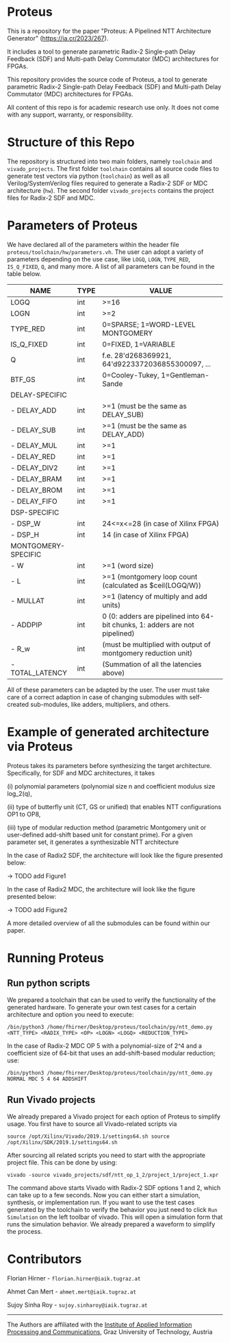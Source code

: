 # Proteus

This is a repository for the paper "Proteus: A Pipelined NTT Architecture Generator" (https://ia.cr/2023/267). 

It includes a tool to generate parametric Radix-2 Single-path Delay Feedback (SDF) and Multi-path Delay Commutator (MDC) architectures for FPGAs.

This repository provides the source code of Proteus, a tool to generate parametric Radix-2 Single-path Delay Feedback (SDF) and Multi-path Delay Commutator (MDC) architectures for FPGAs.

All content of this repo is for academic research use only. It does not come with any support, warranty, or responsibility.

# Structure of this Repo

The repository is structured into two main folders, namely `toolchain` and `vivado_projects`. The first folder `toolchain` contains all source code files to generate test vectors via python (`toolchain`) as well as all Verilog/SystemVerilog files required to generate a Radix-2 SDF or MDC architecture (`hw`). The second folder `vivado_projects` contains the project files for Radix-2 SDF and MDC. 

# Parameters of Proteus

We have declared all of the parameters within the header file `proteus/toolchain/hw/parameters.vh`. The user can adopt a variety of parameters depending on the use case, like `LOGQ`, `LOGN`, `TYPE_RED`, `IS_Q_FIXED`, `Q`, and many more. A list of all parameters can be found in the table below. 

| NAME | TYPE | VALUE |
|---|---|---|
| LOGQ | int | >=16 |
| LOGN | int | >=2 |
| TYPE_RED | int | 0=SPARSE; 1=WORD-LEVEL MONTGOMERY |
| IS_Q_FIXED | int | 0=FIXED, 1=VARIABLE |
| Q | int | f.e. 28'd268369921, 64'd9223372036855300097, ... |
| BTF_GS | int | 0=Cooley-Tukey, 1=Gentleman-Sande |
| DELAY-SPECIFIC |
| - DELAY_ADD | int | >=1 (must be the same as DELAY_SUB) |
| - DELAY_SUB | int | >=1 (must be the same as DELAY_ADD) |
| - DELAY_MUL | int | >=1 |
| - DELAY_RED | int | >=1 |
| - DELAY_DIV2 | int | >=1 |
| - DELAY_BRAM | int | >=1 |
| - DELAY_BROM | int | >=1 |
| - DELAY_FIFO | int | >=1 |
| DSP-SPECIFIC |
| - DSP_W | int | 24<=x<=28 (in case of Xilinx FPGA) |
| - DSP_H | int | 14 (in case of Xilinx FPGA) |
| MONTGOMERY-SPECIFIC |
| - W | int | >=1 (word size) |
| - L | int | >=1 (montgomery loop count (calculated as $ceil(LOGQ/W)) |
| - MULLAT | int | >=1 (latency of multiply and add units) |
| - ADDPIP | int | 0 (0: adders are pipelined into 64-bit chunks, 1: adders are not pipelined) |
| - R_w | int | (must be multiplied with output of montgomery reduction unit) |
| - TOTAL_LATENCY | int | (Summation of all the latencies above) |


All of these parameters can be adapted by the user. The user must take care of a correct adaption in case of changing submodules with self-created sub-modules, like adders, multipliers, and others. 

# Example of generated architecture via Proteus

Proteus takes its parameters before synthesizing the target architecture. Specifically, for SDF and MDC architectures, it takes 

  (i) polynomial parameters (polynomial size n and coefficient modulus size log_2(q),
  
  (ii) type of butterfly unit (CT, GS or unified) that enables NTT configurations OP1 to OP8, 
  
  (iii) type of modular reduction method (parametric Montgomery unit or user-defined add-shift based unit for constant prime). For a given parameter set, it generates a synthesizable NTT architecture

In the case of Radix2 SDF, the architecture will look like the figure presented below:

-> TODO add Figure1

In the case of Radix2 MDC, the architecture will look like the figure presented below:

-> TODO add Figure2

A more detailed overview of all the submodules can be found within our paper.

# Running Proteus

## Run python scripts

We prepared a toolchain that can be used to verify the functionality of the generated hardware. To generate your own test cases for a certain architecture and option you need to execute:

``
/bin/python3 /home/fhirner/Desktop/proteus/toolchain/py/ntt_demo.py <NTT_TYPE> <RADIX_TYPE> <OP> <LOGN> <LOGQ> <REDUCTION_TYPE>
``

In the case of Radix-2 MDC OP 5 with a polynomial-size of 2^4 and a coefficient size of 64-bit that uses an add-shift-based modular reduction; use: 

``
/bin/python3 /home/fhirner/Desktop/proteus/toolchain/py/ntt_demo.py NORMAL MDC 5 4 64 ADDSHIFT
``


## Run Vivado projects

We already prepared a Vivado project for each option of Proteus to simplify usage. You first have to source all Vivado-related scripts via 

``
source /opt/Xilinx/Vivado/2019.1/settings64.sh
source /opt/Xilinx/SDK/2019.1/settings64.sh
``

After sourcing all related scripts you need to start with the appropriate project file. This can be done by using:  

``
vivado -source vivado_projects/sdf/ntt_op_1_2/project_1/project_1.xpr
``

The command above starts Vivado with Radix-2 SDF options 1 and 2, which can take up to a few seconds. Now you can either start a simulation, synthesis, or implementation run. If you want to use the test cases generated by the toolchain to verify the behavior you just need to click `Run Simulation` on the left toolbar of vivado. This will open a simulation form that runs the simulation behavior. We already prepared a waveform to simplify the process.


# Contributors

Florian Hirner - `florian.hirner@iaik.tugraz.at`

Ahmet Can Mert - `ahmet.mert@iaik.tugraz.at`

Sujoy Sinha Roy - `sujoy.sinharoy@iaik.tugraz.at`

-----

The Authors are affiliated with the [Institute of Applied Information Processing and Communications](https://www.iaik.tugraz.at/), Graz University of Technology, Austria
